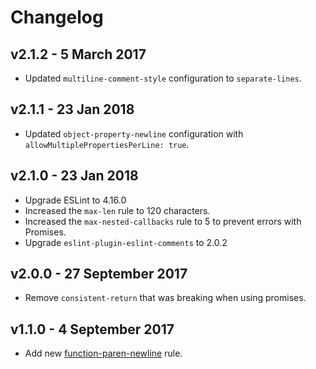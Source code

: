 # Changelog

## v2.1.2 - 5 March 2017

- Updated `multiline-comment-style` configuration to `separate-lines`.

## v2.1.1 - 23 Jan 2018

- Updated `object-property-newline` configuration with `allowMultiplePropertiesPerLine: true`.

## v2.1.0 - 23 Jan 2018

- Upgrade ESLint to 4.16.0
- Increased the `max-len` rule to 120 characters.
- Increased the `max-nested-callbacks` rule to 5 to prevent errors with Promises.
- Upgrade `eslint-plugin-eslint-comments` to 2.0.2

## v2.0.0 - 27 September 2017

- Remove `consistent-return` that was breaking when using promises.

## v1.1.0 - 4 September 2017

- Add new [function-paren-newline](https://eslint.org/docs/rules/function-paren-newline) rule.
